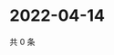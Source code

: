 # 2022-04-14

共 0 条

<!-- BEGIN WEIBO -->
<!-- 最后更新时间 Thu Apr 14 2022 16:16:20 GMT+0800 (China Standard Time) -->

<!-- END WEIBO -->
